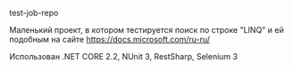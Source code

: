 test-job-repo

Маленький проект, в котором тестируется поиск по строке "LINQ" и ей подобным на сайте https://docs.microsoft.com/ru-ru/

Использован .NET CORE 2.2, NUnit 3, RestSharp, Selenium 3
